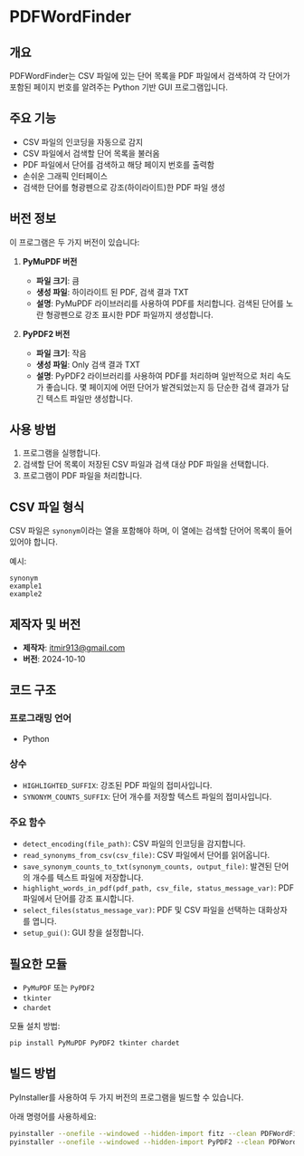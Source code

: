 # PDFWordFinder

## 개요
PDFWordFinder는 CSV 파일에 있는 단어 목록을 PDF 파일에서 검색하여 각 단어가 포함된 페이지 번호를 알려주는 Python 기반 GUI 프로그램입니다.

## 주요 기능
- CSV 파일의 인코딩을 자동으로 감지
- CSV 파일에서 검색할 단어 목록을 불러옴
- PDF 파일에서 단어를 검색하고 해당 페이지 번호를 출력함
- 손쉬운 그래픽 인터페이스
- 검색한 단어를 형광펜으로 강조(하이라이트)한 PDF 파일 생성

## 버전 정보
이 프로그램은 두 가지 버전이 있습니다:

1. **PyMuPDF 버전**
   - **파일 크기**: 큼
   - **생성 파일**: 하이라이트 된 PDF, 검색 결과 TXT
   - **설명**: PyMuPDF 라이브러리를 사용하여 PDF를 처리합니다. 검색된 단어를 노란 형광펜으로 강조 표시한 PDF 파일까지 생성합니다.

2. **PyPDF2 버전**
   - **파일 크기**: 작음
   - **생성 파일**: Only 검색 결과 TXT
   - **설명**: PyPDF2 라이브러리를 사용하여 PDF를 처리하며 일반적으로 처리 속도가 좋습니다. 몇 페이지에 어떤 단어가 발견되었는지 등 단순한 검색 결과가 담긴 텍스트 파일만 생성합니다.

## 사용 방법
1. 프로그램을 실행합니다.
2. 검색할 단어 목록이 저장된 CSV 파일과 검색 대상 PDF 파일을 선택합니다.
3. 프로그램이 PDF 파일을 처리합니다.

## CSV 파일 형식
CSV 파일은 `synonym`이라는 열을 포함해야 하며, 이 열에는 검색할 단어어 목록이 들어 있어야 합니다.  

예시:

```
synonym
example1
example2
```

## 제작자 및 버전
- **제작자**: itmir913@gmail.com
- **버전**: 2024-10-10

## 코드 구조

### 프로그래밍 언어
- Python

### 상수
- `HIGHLIGHTED_SUFFIX`: 강조된 PDF 파일의 접미사입니다.
- `SYNONYM_COUNTS_SUFFIX`: 단어 개수를 저장할 텍스트 파일의 접미사입니다.

### 주요 함수
- `detect_encoding(file_path)`: CSV 파일의 인코딩을 감지합니다.
- `read_synonyms_from_csv(csv_file)`: CSV 파일에서 단어를 읽어옵니다.
- `save_synonym_counts_to_txt(synonym_counts, output_file)`: 발견된 단어의 개수를 텍스트 파일에 저장합니다.
- `highlight_words_in_pdf(pdf_path, csv_file, status_message_var)`: PDF 파일에서 단어를 강조 표시합니다.
- `select_files(status_message_var)`: PDF 및 CSV 파일을 선택하는 대화상자를 엽니다.
- `setup_gui()`: GUI 창을 설정합니다.


## 필요한 모듈
- `PyMuPDF` 또는 `PyPDF2`
- `tkinter`
- `chardet`

모듈 설치 방법:
```bash
pip install PyMuPDF PyPDF2 tkinter chardet
```

## 빌드 방법
PyInstaller를 사용하여 두 가지 버전의 프로그램을 빌드할 수 있습니다.  
  
아래 명령어를 사용하세요:
```bash
pyinstaller --onefile --windowed --hidden-import fitz --clean PDFWordFinder-PyMuPDF.py
pyinstaller --onefile --windowed --hidden-import PyPDF2 --clean PDFWordFinder-PyPDF2.py
```
